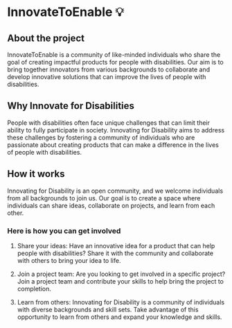 # InnovateToEnable 💡

## About the project
InnovateToEnable is a community of like-minded individuals who share the goal of creating impactful products for people with disabilities. Our aim is to bring together innovators from various backgrounds to collaborate and develop innovative solutions that can improve the lives of people with disabilities.


## Why Innovate for Disabilities
People with disabilities often face unique challenges that can limit their ability to fully participate in society. Innovating for Disability aims to address these challenges by fostering a community of individuals who are passionate about creating products that can make a difference in the lives of people with disabilities.


## How it works
Innovating for Disability is an open community, and we welcome individuals from all backgrounds to join us. Our goal is to create a space where individuals can share ideas, collaborate on projects, and learn from each other.

### Here is how you can get involved

1. Share your ideas: Have an innovative idea for a product that can help people with disabilities? Share it with the community and collaborate with others to bring your idea to life.

2. Join a project team: Are you looking to get involved in a specific project? Join a project team and contribute your skills to help bring the project to completion.

3. Learn from others: Innovating for Disability is a community of individuals with diverse backgrounds and skill sets. Take advantage of this opportunity to learn from others and expand your knowledge and skills.
